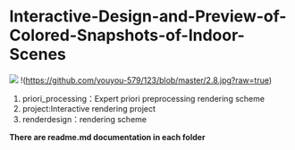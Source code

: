 # Interactive-Design-and-Preview-of-Colored-Snapshots-of-Indoor-Scenes
![](https://github.com/liubai20609/Interactive-Design-and-Preview-of-Colored-Snapshots-of-Indoor-Scenes-1/blob/master/show.png?raw=true)
!(https://github.com/youyou-579/123/blob/master/2.8.jpg?raw=true)
1. priori_processing：Expert priori preprocessing rendering scheme
2. project:Interactive rendering project
3. renderdesign：rendering scheme

<b>There are readme.md documentation in each folder</b>
